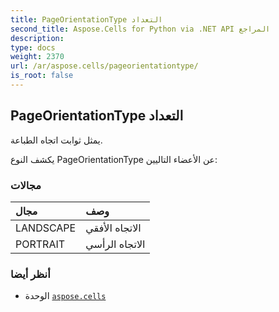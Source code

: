 ```yaml
---
title: PageOrientationType التعداد
second_title: Aspose.Cells for Python via .NET API المراجع
description:
type: docs
weight: 2370
url: /ar/aspose.cells/pageorientationtype/
is_root: false
---
```

##  PageOrientationType التعداد
يمثل ثوابت اتجاه الطباعة.



يكشف النوع PageOrientationType عن الأعضاء التاليين:

###  مجالات
| مجال| وصف|
| :- | :- |
| LANDSCAPE | الاتجاه الأفقي|
| PORTRAIT | الاتجاه الرأسي|



###  أنظر أيضا
* الوحدة [`aspose.cells`](..)
